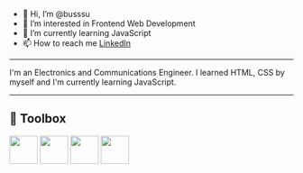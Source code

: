 - 👋 Hi, I’m @busssu
- 👀 I’m interested in Frontend Web Development
- 🌱 I’m currently learning JavaScript
- 📫 How to reach me [LinkedIn](https://www.linkedin.com/in/busrabiner/)

---

I'm an Electronics and Communications Engineer. I learned HTML, CSS by myself and I'm currently learning JavaScript.

---

## 🧰 Toolbox

<img src="https://cdn.iconscout.com/icon/free/png-256/html5-40-1175193.png" width ="50px" height="50px"/> <img src="https://www.rivecost.com/wp-content/uploads/2020/12/504-5048887_cascading-style-sheets-logo-html-blue-text-png.jpg" width ="50px" height="50px"/> <img src="https://upload.wikimedia.org/wikipedia/commons/thumb/9/99/Unofficial_JavaScript_logo_2.svg/1024px-Unofficial_JavaScript_logo_2.svg.png" width ="50px" height="50px"/> <img src="https://cdn.icon-icons.com/icons2/2107/PNG/512/file_type_vscode_icon_130084.png" width ="50px" height="50px"/>


<!---
busssu/busssu is a ✨ special ✨ repository because its `README.md` (this file) appears on your GitHub profile.
You can click the Preview link to take a look at your changes.
--->
